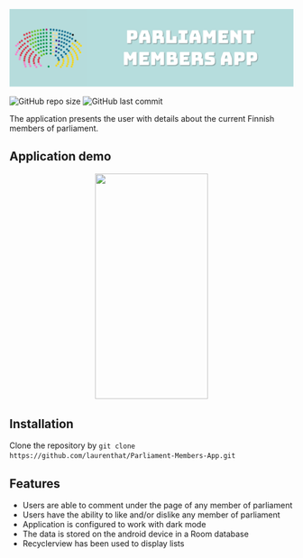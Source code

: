 ![Application logo](https://github.com/laurenthat/Parliament-Members-App/blob/master/app/src/main/res/img/TitlePicture.png "Logo Title Text")

![GitHub repo size](https://img.shields.io/github/repo-size/laurenthat/Parliament-Members-App?style=flat-square)
![GitHub last commit](https://img.shields.io/github/last-commit/laurenthat/Parliament-Members-App?style=flat-square)

The application presents the user with details about the current Finnish members of parliament. 
## Application demo
<p align="center">
<img src="https://github.com/laurenthat/Parliament-Members-App/blob/master/app/src/main/res/img/MembersOfParliament.gif" width="200" height="400" />
</p>

## Installation

Clone the repository by `git clone https://github.com/laurenthat/Parliament-Members-App.git`

## Features
- Users are able to comment under the page of any member of parliament
- Users have the ability to like and/or dislike any member of parliament
- Application is configured to work with dark mode
- The data is stored on the android device in a Room database
- Recyclerview has been used to display lists

